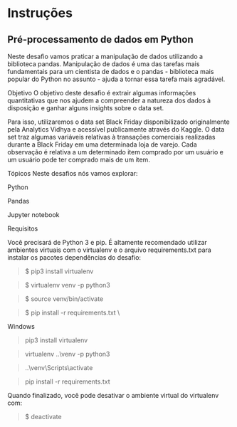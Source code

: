 # Instruções
## Pré-processamento de dados em Python
Neste desafio vamos praticar a manipulação de dados utilizando a biblioteca pandas. Manipulação de dados é uma das tarefas mais fundamentais para um cientista de dados e o pandas - biblioteca mais popular do Python no assunto - ajuda a tornar essa tarefa mais agradável.

Objetivo
O objetivo deste desafio é extrair algumas informações quantitativas que nos ajudem a compreender a natureza dos dados à disposição e ganhar alguns insights sobre o data set.

Para isso, utilizaremos o data set Black Friday disponibilizado originalmente pela Analytics Vidhya e acessível publicamente através do Kaggle. O data set traz algumas variáveis relativas à transações comerciais realizadas durante a Black Friday em uma determinada loja de varejo. Cada observação é relativa a um determinado item comprado por um usuário e um usuário pode ter comprado mais de um item.

Tópicos
Neste desafios nós vamos explorar:

Python 

Pandas 

Jupyter notebook 

Requisitos 

Você precisará de Python 3 e pip. É altamente recomendado utilizar ambientes virtuais com o virtualenv e o arquivo requirements.txt para instalar os pacotes dependências do desafio:


> $ pip3 install virtualenv 

> $ virtualenv venv -p python3 

> $ source venv/bin/activate 

> $ pip install -r requirements.txt \\

Windows

> pip3 install virtualenv 

> virtualenv ..\venv -p python3 

> ..\venv\Scripts\activate 

> pip install -r requirements.txt 

Quando finalizado, você pode desativar o ambiente virtual do virtualenv com:

> $ deactivate
